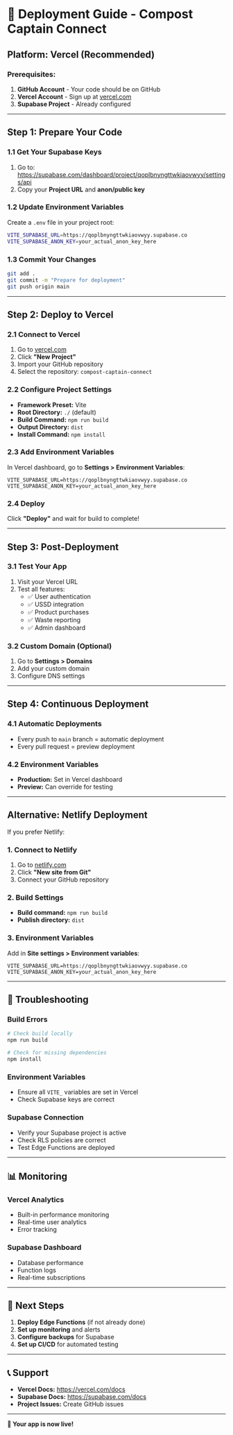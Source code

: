 # 🚀 Deployment Guide - Compost Captain Connect

## **Platform: Vercel (Recommended)**

### **Prerequisites:**
1. **GitHub Account** - Your code should be on GitHub
2. **Vercel Account** - Sign up at [vercel.com](https://vercel.com)
3. **Supabase Project** - Already configured

---

## **Step 1: Prepare Your Code**

### **1.1 Get Your Supabase Keys**
1. Go to: https://supabase.com/dashboard/project/qoplbnyngttwkiaovwyy/settings/api
2. Copy your **Project URL** and **anon/public key**

### **1.2 Update Environment Variables**
Create a `.env` file in your project root:
```bash
VITE_SUPABASE_URL=https://qoplbnyngttwkiaovwyy.supabase.co
VITE_SUPABASE_ANON_KEY=your_actual_anon_key_here
```

### **1.3 Commit Your Changes**
```bash
git add .
git commit -m "Prepare for deployment"
git push origin main
```

---

## **Step 2: Deploy to Vercel**

### **2.1 Connect to Vercel**
1. Go to [vercel.com](https://vercel.com)
2. Click **"New Project"**
3. Import your GitHub repository
4. Select the repository: `compost-captain-connect`

### **2.2 Configure Project Settings**
- **Framework Preset:** Vite
- **Root Directory:** `./` (default)
- **Build Command:** `npm run build`
- **Output Directory:** `dist`
- **Install Command:** `npm install`

### **2.3 Add Environment Variables**
In Vercel dashboard, go to **Settings > Environment Variables**:
```
VITE_SUPABASE_URL=https://qoplbnyngttwkiaovwyy.supabase.co
VITE_SUPABASE_ANON_KEY=your_actual_anon_key_here
```

### **2.4 Deploy**
Click **"Deploy"** and wait for build to complete!

---

## **Step 3: Post-Deployment**

### **3.1 Test Your App**
1. Visit your Vercel URL
2. Test all features:
   - ✅ User authentication
   - ✅ USSD integration
   - ✅ Product purchases
   - ✅ Waste reporting
   - ✅ Admin dashboard

### **3.2 Custom Domain (Optional)**
1. Go to **Settings > Domains**
2. Add your custom domain
3. Configure DNS settings

---

## **Step 4: Continuous Deployment**

### **4.1 Automatic Deployments**
- Every push to `main` branch = automatic deployment
- Every pull request = preview deployment

### **4.2 Environment Variables**
- **Production:** Set in Vercel dashboard
- **Preview:** Can override for testing

---

## **Alternative: Netlify Deployment**

If you prefer Netlify:

### **1. Connect to Netlify**
1. Go to [netlify.com](https://netlify.com)
2. Click **"New site from Git"**
3. Connect your GitHub repository

### **2. Build Settings**
- **Build command:** `npm run build`
- **Publish directory:** `dist`

### **3. Environment Variables**
Add in **Site settings > Environment variables**:
```
VITE_SUPABASE_URL=https://qoplbnyngttwkiaovwyy.supabase.co
VITE_SUPABASE_ANON_KEY=your_actual_anon_key_here
```

---

## **🔧 Troubleshooting**

### **Build Errors**
```bash
# Check build locally
npm run build

# Check for missing dependencies
npm install
```

### **Environment Variables**
- Ensure all `VITE_` variables are set in Vercel
- Check Supabase keys are correct

### **Supabase Connection**
- Verify your Supabase project is active
- Check RLS policies are correct
- Test Edge Functions are deployed

---

## **📊 Monitoring**

### **Vercel Analytics**
- Built-in performance monitoring
- Real-time user analytics
- Error tracking

### **Supabase Dashboard**
- Database performance
- Function logs
- Real-time subscriptions

---

## **🎯 Next Steps**

1. **Deploy Edge Functions** (if not already done)
2. **Set up monitoring** and alerts
3. **Configure backups** for Supabase
4. **Set up CI/CD** for automated testing

---

## **📞 Support**

- **Vercel Docs:** https://vercel.com/docs
- **Supabase Docs:** https://supabase.com/docs
- **Project Issues:** Create GitHub issues

---

**🎉 Your app is now live!** 